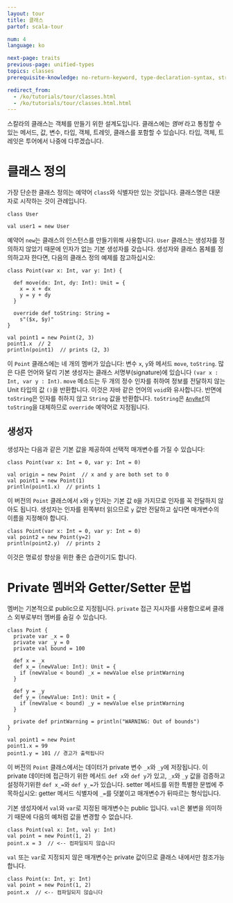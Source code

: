 ```yaml
---
layout: tour
title: 클래스
partof: scala-tour

num: 4
language: ko

next-page: traits
previous-page: unified-types
topics: classes
prerequisite-knowledge: no-return-keyword, type-declaration-syntax, string-interpolation, procedures

redirect_from:
  - /ko/tutorials/tour/classes.html
  - /ko/tutorials/tour/classes.html.html
---
```


스칼라의 클래스는 객체를 만들기 위한 설계도입니다. 클래스에는 _멤버_ 라고 통칭할 수 있는 메서드, 값, 변수, 타입, 객체, 트레잇, 클래스를 포함할 수 있습니다. 타입, 객체, 트레잇은 투어에서 나중에 다루겠습니다. 

# 클래스 정의
가장 단순한 클래스 정의는 예약어 `class`와 식별자만 있는 것입니다. 클래스명은 대문자로 시작하는 것이 관례입니다.
```tut
class User

val user1 = new User
```
예약어 `new`는 클래스의 인스턴스를 만들기위해 사용합니다. `User` 클래스는 생성자를 정의하지 않았기 때문에 인자가 없는 기본 생성자를 갖습니다. 생성자와 클래스 몸체를 정의하고자 한다면, 다음의 클래스 정의 예제를 참고하십시오:

```tut
class Point(var x: Int, var y: Int) {

  def move(dx: Int, dy: Int): Unit = {
    x = x + dx
    y = y + dy
  }

  override def toString: String =
    s"($x, $y)"
}

val point1 = new Point(2, 3)
point1.x  // 2
println(point1)  // prints (2, 3)
```

이 `Point` 클래스에는 네 개의 멤버가 있습니다: 변수 `x`, `y`와 메서드 `move`, `toString`. 많은 다른 언어와 달리 기본 생성자는 클래스 서명부(signature)에 있습니다 `(var x : Int, var y : Int)`. `move` 메소드는 두 개의 정수 인자를 취하여 정보를 전달하지 않는 Unit 타입의 값 `()`을 반환합니다. 이것은 자바 같은 언어의 `void`와 유사합니다. 반면에 `toString`은 인자를 취하지 않고 `String` 값을 반환합니다. `toString`은 [`AnyRef`](unified-types.html)의 `toString`을 대체하므로 `override` 예약어로 지정됩니다.

## 생성자

생성자는 다음과 같은 기본 값을 제공하여 선택적 매개변수를 가질 수 있습니다:

```tut
class Point(var x: Int = 0, var y: Int = 0)

val origin = new Point  // x and y are both set to 0
val point1 = new Point(1)
println(point1.x)  // prints 1

```

이 버전의 `Point` 클래스에서 `x`와 `y` 인자는 기본 값 `0`을 가지므로 인자를 꼭 전달하지 않아도 됩니다. 생성자는 인자를 왼쪽부터 읽으므로 `y` 값만 전달하고 싶다면 매개변수의 이름을 지정해야 합니다.
```
class Point(var x: Int = 0, var y: Int = 0)
val point2 = new Point(y=2)
println(point2.y)  // prints 2
```

이것은 명료성 향상을 위한 좋은 습관이기도 합니다.

# Private 멤버와 Getter/Setter 문법
멤버는 기본적으로 public으로 지정됩니다. `private` 접근 지시자를 사용함으로써 클래스 외부로부터 멤버를 숨길 수 있습니다.
```tut
class Point {
  private var _x = 0
  private var _y = 0
  private val bound = 100

  def x = _x
  def x_= (newValue: Int): Unit = {
    if (newValue < bound) _x = newValue else printWarning
  }

  def y = _y
  def y_= (newValue: Int): Unit = {
    if (newValue < bound) _y = newValue else printWarning
  }

  private def printWarning = println("WARNING: Out of bounds")
}

val point1 = new Point
point1.x = 99
point1.y = 101 // 경고가 출력됩니다
```
이 버전의 `Point` 클래스에서는 데이터가 private 변수 `_x`와 `_y`에 저장됩니다. 이 private 데이터에 접근하기 위한 메서드 `def x`와 `def y`가 있고, `_x`와 `_y` 값을 검증하고 설정하기위한 `def x_=`와 `def y_=`가 있습니다. setter 메서드를 위한 특별한 문법에 주목하십시오: getter 메서드 식별자에 `_=`를 덧붙이고 매개변수가 뒤따르는 형식입니다.  

기본 생성자에서 `val`와 `var`로 지정된 매개변수는 public 입니다. `val`은 불변을 의미하기 때문에 다음의 예처럼 값을 변경할 수 없습니다.
```
class Point(val x: Int, val y: Int)
val point = new Point(1, 2)
point.x = 3  // <-- 컴파일되지 않습니다
```

`val` 또는 `var`로 지정되지 않은 매개변수는 private 값이므로 클래스 내에서만 참조가능합니다. 
```
class Point(x: Int, y: Int)
val point = new Point(1, 2)
point.x  // <-- 컴파일되지 않습니다
```

